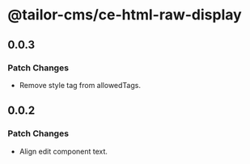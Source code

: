 # @tailor-cms/ce-html-raw-display

## 0.0.3

### Patch Changes

- Remove style tag from allowedTags.

## 0.0.2

### Patch Changes

- Align edit component text.
